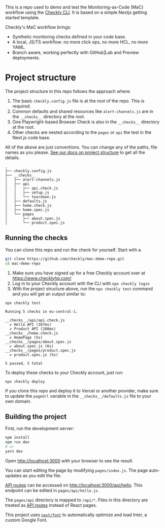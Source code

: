 This is a repo used to demo and test the Monitoring-as-Code (MaC) workflow using the [Checkly CLI](https://github.com/checkly/checkly-cli). 
It is based on a simple Nextjs getting started template.

Checkly's MaC workflow brings:

- Synthetic monitoring checks defined in your code base.
- A local, JS/TS workflow: no more click ops, no more HCL, no more YAML.
- Branch aware, working perfectly with GitHub|Lab and Preview deployments.

# Project structure

The project structure in this repo follows the approach where:

1. The basic `checkly.config.js` file is at the root of the repo. This is required. 
2. Common defaults and shared resources like `alert-channels.js` are in the `__checks__` directory at the root.
3. One Playwright-based Browser Check is also in the `__checks__` directory at the root.
4. Other checks are nested according to the `pages` or `api` the test in the Next.js code base. 


All of the above are just conventions. You can change any of the paths, file names as you please. [See our docs on project
structure](https://github.com/checkly/checkly-cli#project-structure) to get all the details.

```
.
├── checkly.config.js
├── __checks__
│   ├── alert-channels.js
│   ├── api
│   │   ├── api.check.js
│   │   ├── setup.js
│   │   └── teardown.js
│   ├── defaults.js
│   ├── home.check.js
│   ├── home.spec.js
│   └── pages
│       ├── about.spec.js
│       └── product.spec.js
```

## Running the checks

You can clone this repo and run the check for yourself. Start with a 

```bash
git clone https://github.com/checkly/mac-demo-repo.git
cd mac-demo-repo
```

1. Make sure you have signed up for a free Checkly account over at https://www.checklyhq.com/
2. Log in to your Checkly account with the CLI with `npx checkly login`
3. With the project structure above, run the `npx checkly test` command and you will get an output similar to:

```
npx checkly test

Running 5 checks in eu-central-1.

__checks__/api/api.check.js
  ✔ Hello API (187ms)
  ✔ Product API (208ms)
__checks__/home.check.js
  ✔ HomePage (5s)
__checks__/pages/about.spec.js
  ✔ about.spec.js (6s)
__checks__/pages/product.spec.js
  ✔ product.spec.js (5s)

5 passed, 5 total
```

To deploy these checks to your Checkly account, just run:

```
npx checkly deploy
```

If you clone this repo and deploy it to Vercel or another provider, make sure to update the `pageUrl` variable in the 
`__checks__/defaults.js` file to your own domain.

## Building the project

First, run the development server:

```bash
npm install
npm run dev
# or
yarn dev
```

Open [http://localhost:3000](http://localhost:3000) with your browser to see the result.

You can start editing the page by modifying `pages/index.js`. The page auto-updates as you edit the file.

[API routes](https://nextjs.org/docs/api-routes/introduction) can be accessed on [http://localhost:3000/api/hello](http://localhost:3000/api/hello). This endpoint can be edited in `pages/api/hello.js`.

The `pages/api` directory is mapped to `/api/*`. Files in this directory are treated as [API routes](https://nextjs.org/docs/api-routes/introduction) instead of React pages.

This project uses [`next/font`](https://nextjs.org/docs/basic-features/font-optimization) to automatically optimize and load Inter, a custom Google Font.
